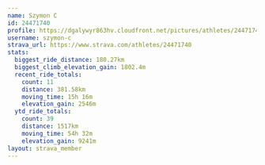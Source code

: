 ```yaml
---
name: Szymon C
id: 24471740
profile: https://dgalywyr863hv.cloudfront.net/pictures/athletes/24471740/7213253/3/large.jpg
username: szymon-c
strava_url: https://www.strava.com/athletes/24471740
stats:
  biggest_ride_distance: 180.27km
  biggest_climb_elevation_gain: 1802.4m
  recent_ride_totals:
    count: 11
    distance: 381.58km
    moving_time: 15h 16m
    elevation_gain: 2546m
  ytd_ride_totals:
    count: 39
    distance: 1517km
    moving_time: 54h 32m
    elevation_gain: 9241m
layout: strava_member
--- 
```

